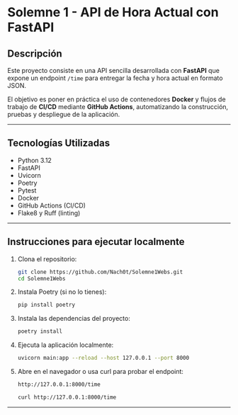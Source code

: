 # Solemne 1 - API de Hora Actual con FastAPI

## Descripción

Este proyecto consiste en una API sencilla desarrollada con **FastAPI** que expone un endpoint `/time` para entregar la fecha y hora actual en formato JSON.

El objetivo es poner en práctica el uso de contenedores **Docker** y flujos de trabajo de **CI/CD** mediante **GitHub Actions**, automatizando la construcción, pruebas y despliegue de la aplicación.

---

## Tecnologías Utilizadas

- Python 3.12  
- FastAPI  
- Uvicorn  
- Poetry  
- Pytest  
- Docker  
- GitHub Actions (CI/CD)  
- Flake8 y Ruff (linting)  

---

## Instrucciones para ejecutar localmente

1. Clona el repositorio:

   ```bash
   git clone https://github.com/Nach0t/Solemne1Webs.git
   cd Solemne1Webs
   ```

2. Instala Poetry (si no lo tienes):

   ```bash
   pip install poetry
   ```

3. Instala las dependencias del proyecto:

   ```bash
   poetry install
   ```

4. Ejecuta la aplicación localmente:

   ```bash
   uvicorn main:app --reload --host 127.0.0.1 --port 8000
   ```

5. Abre en el navegador o usa curl para probar el endpoint:

   ```bash
   http://127.0.0.1:8000/time
   ```

   ```bash
   curl http://127.0.0.1:8000/time
   ```

---
